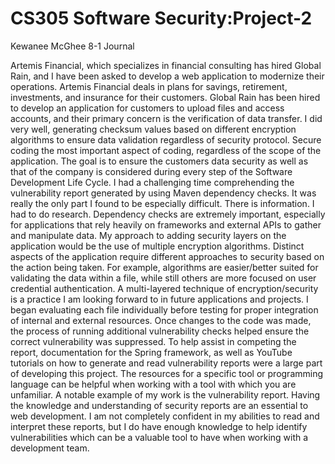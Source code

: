 # CS305 Software Security:Project-2
Kewanee McGhee
8-1 Journal


Artemis Financial, which specializes in financial consulting has hired Global Rain, and I have been asked to develop a web application to modernize their operations. Artemis Financial deals in plans for savings, retirement, investments, and insurance for their customers. Global Rain has been hired to develop an application for customers to upload files and access accounts, and their primary concern is the verification of data transfer.
I did very well, generating checksum values based on different encryption algorithms to ensure data validation regardless of security protocol. Secure coding the most important aspect of coding, regardless of the scope of the application. The goal is to ensure the customers data security as well as that of the company is considered during every step of the Software Development Life Cycle. I had a challenging time comprehending the vulnerability report generated by using Maven dependency checks. It was really the only part I found to be especially difficult. There is information. I had to do research. Dependency checks are extremely important, especially for applications that rely heavily on frameworks and external APIs to gather and manipulate data. My approach to adding security layers on the application would be the use of multiple encryption algorithms. Distinct aspects of the application require different approaches to security based on the action being taken. For example, algorithms are easier/better suited for validating the data within a file, while still others are more focused on user credential authentication. A multi-layered technique of encryption/security is a practice I am looking forward to in future applications and projects. I began evaluating each file individually before testing for proper integration of internal and external resources. Once changes to the code was made, the process of running additional vulnerability checks helped ensure the correct vulnerability was suppressed. To help assist in competing the report, documentation for the Spring framework, as well as YouTube tutorials on how to generate and read vulnerability reports were a large part of developing this project. The resources for a specific tool or programming language can be helpful when working with a tool with which you are unfamiliar. A notable example of my work is the vulnerability report. Having the knowledge and understanding of security reports are an essential to web development. I am not completely confident in my abilities to read and interpret these reports, but I do have enough knowledge to help identify vulnerabilities which can be a valuable tool to have when working with a development team.





